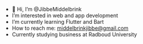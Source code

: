 - 👋 Hi, I’m @JibbeMiddelbrink
- I’m interested in web and app development
- I’m currently learning Flutter and Bart
- How to reach me: middelbrinkjibbe@gmail.com
- Currently studying business at Radboud University

